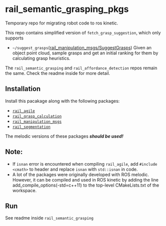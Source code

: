 # rail_semantic_grasping_pkgs
Temporary repo for migrating robot code to ros kinetic. 

This repo contains simplified version of `fetch_grasp_suggestion`, which only supports 
  * `~/suggest_grasps`([rail_manipulation_msgs/SuggestGrasps](https://github.com/GT-RAIL/rail_manipulation_msgs/blob/master/srv/SuggestGrasps.srv))
  Given an object point cloud, sample grasps and get an initial ranking for them by
  calculating grasp heuristics.
  
The `rail_semantic_grasping` and `rail_affordance_detection` repos remain the same. Check the readme inside for more detail.

## Installation
Install this pacakage along with the following packages:
* [`rail_agile`](https://github.com/GT-RAIL/rail_agile)
* [`rail_grasp_calculation`](https://github.com/GT-RAIL/rail_grasp_calculation)
* [`rail_manipulation_msgs`](https://github.com/GT-RAIL/rail_manipulation_msgs)
* [`rail_segmentation`](https://github.com/GT-RAIL/rail_segmentation)

The melodic versions of these packages ***should be used!*** 

## Note:
* If `isnan` error is encountered when compiling `rail_agile`, add `#include <cmath>` to header and replace `isnan` with `std::isnan` in code.
* A lot of the packages were originally developed with ROS melodic. However, it can be compiled and used in ROS kinetic by adding the line add_compile_options(-std=c++11) to the top-level CMakeLists.txt of the workspace.

## Run
See readme inside `rail_semantic_grasping`
  
